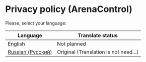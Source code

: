 # Privacy policy (ArenaControl)

Please, select your language:

|Language|Translate status|
|--------|----------------|
|English |Not planned     |
|[Russian (Русский)](./ru.html)|Original (Translation is not need...)|
